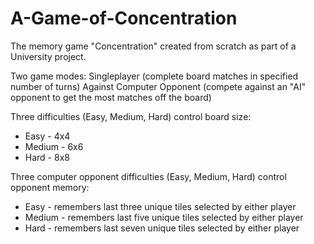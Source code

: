 # A-Game-of-Concentration
The memory game "Concentration" created from scratch as part of a University project.

Two game modes: 
  Singleplayer (complete board matches in specified number of turns)
  Against Computer Opponent (compete against an "AI" opponent to get the most matches off the board)
 
Three difficulties (Easy, Medium, Hard) control board size:
- Easy - 4x4
- Medium - 6x6
- Hard - 8x8
  
Three computer opponent difficulties (Easy, Medium, Hard) control opponent memory:
- Easy - remembers last three unique tiles selected by either player
- Medium - remembers last five unique tiles selected by either player
- Hard - remembers last seven unique tiles selected by either player
